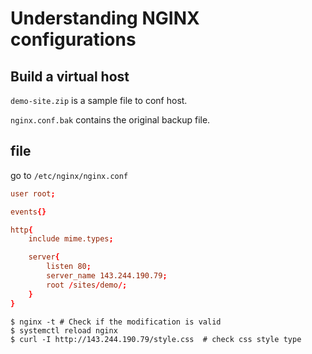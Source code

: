 # Understanding NGINX configurations

## Build a virtual host

`demo-site.zip` is a sample file to conf host.

`nginx.conf.bak` contains the original backup file.

## file

go to `/etc/nginx/nginx.conf`

```conf
user root;

events{}

http{
    include mime.types;

    server{
        listen 80;
        server_name 143.244.190.79;
        root /sites/demo/;
    }
}
```

```shell
$ nginx -t # Check if the modification is valid
$ systemctl reload nginx
$ curl -I http://143.244.190.79/style.css  # check css style type
```